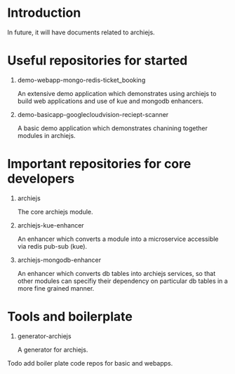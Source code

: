 # Introduction 

In future, it will have documents related to archiejs.

# Useful repositories for started

1. demo-webapp-mongo-redis-ticket_booking

   An extensive demo application which demonstrates using archiejs to build web applications and use of
   kue and mongodb enhancers.

2. demo-basicapp-googlecloudvision-reciept-scanner

   A basic demo application which demonstrates chanining together modules in archiejs. 

# Important repositories for core developers

1. archiejs

   The core archiejs module.

2. archiejs-kue-enhancer

   An enhancer which converts a module into a microservice accessible via redis pub-sub (kue).

3. archiejs-mongodb-enhancer

   An enhancer which converts db tables into archiejs services, so that other modules can
   specifiy their dependency on particular db tables in a more fine grained manner.

# Tools and boilerplate

1. generator-archiejs

   A generator for archiejs.

Todo add boiler plate code repos for basic and webapps.

